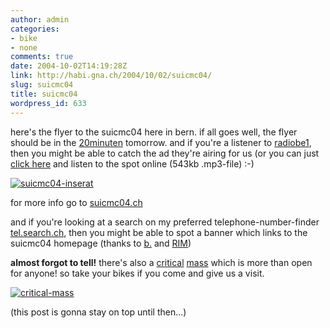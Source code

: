 ```yaml
---
author: admin
categories:
- bike
- none
comments: true
date: 2004-10-02T14:19:28Z
link: http://habi.gna.ch/2004/10/02/suicmc04/
slug: suicmc04
title: suicmc04
wordpress_id: 633
---
```


here's the flyer to the suicmc04 here in bern.
if all goes well, the flyer should be in the [20minuten](http://www.20min.ch/) tomorrow. and if you're a listener to [radiobe1](http://www.radiobe1.ch/), then you might be able to catch the ad they're airing for us (or you can just [click here](http://habi.gna.ch/blog/images/Spot_SUICMC04.mp3) and listen to the spot online (543kb .mp3-file) :-)

[![suicmc04-inserat](http://habi.gna.ch/blog/images/suicmc04-inserat-tm.jpg)](http://habi.gna.ch/blog/images/suicmc04-inserat.jpg)

for more info go to [suicmc04.ch](http://suicmc04.ch/)

and if you're looking at a search on my preferred telephone-number-finder [tel.search.ch](http://tel.search.ch/), then you might be able to spot a banner which links to the suicmc04 homepage (thanks to [b.](http://bernhardseefeld.ch/) and [RIM](http://www.search.ch/rim.html))

**almost forgot to tell!** there's also a [critical](http://en.wikipedia.org/wiki/Critical_Mass) [mass](http://www.critical-mass.org/) which is more than open for anyone! so take your bikes if you come and give us a visit.

[![critical-mass](http://habi.gna.ch/blog/images/critical-mass-tm.jpg)](http://habi.gna.ch/blog/images/critical-mass.jpg)

(this post is gonna stay on top until then...)
